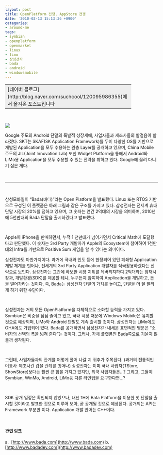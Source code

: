 ```yaml
---
layout: post
title: OpenPlatform 전쟁, AppStore 전쟁
date: '2010-02-13 15:13:36 +0900'
categories:
- around-me
tags:
- symbian
- openplatform
- openmarket
- linux
- limo
- 삼성전자
- bada
- android
- windowsmobile
---
```

<div align="center">   <table width="400" align="center" border="0" cellpadding="10" cellspacing="0"><tbody>       <tr>         <td width="400" bgcolor="#eeeeee" valign="top">           
[네이버 블로그](http://blog.naver.com/suchcool/120095986355)에서 옮겨온 포스트입니다
         </td>       </tr>     </tbody></table> </div>  
 
  
![](http://localhost:8000/wp-content/uploads/1/cfile2.uf.1228C3344CDBDCBA0CCBCD.jpg) 
  
Google 주도의 Android 단말의 폭발적 성장세에, 사업자들과 제조사들의 발걸음이 빨라졌다. SKT는 SKAF(SK Application Framework)를 두어 다양한 OS를 기반으로 개발된 Application을 모두 수용하는 완충 Layer를 공개하고 있으며, China Mobile 주도의 JIL(Joint Innovation Lab) 또한 Widget Platform을 통해서 Android와 LiMo용 Application을 모두 수용할 수 있는 전략을 취하고 있다. Google에 끌려 다니기 싫은 게다. 
  
 
  
* * * 
  
 
  
삼성모바일이 “Bada(바다)”라는 Open Platform을 발표했다. Linux 또는 RTOS 기반으로 구성된 이 플랫폼은 아래 그림과 같은 구조를 가지고 있다. 삼성전자는 전세계 휴대단말 시장의 20%를 점하고 있으며, 그 숫자는 연간 2억대의 시장을 의미하며, 2010년에 5천만대의 Bada 단말을 출시하겠다고 발표했다. 
  
 
  
Apple이 iPhone을 판매하면서, 누적 1 천만대가 넘어가면서 Critical Math에 도달했다고 판단했다. 이 숫자는 3rd Party 개발자가 Apple의 Ecosystem에 참여하여 1천만대의 Infra를 기반으로 Positive Sum 게임을 할 수 있다는 의미이다. 
  
삼성전자도 마찬가지이다. 과거에 국내와 인도 등에 한정되어 있던 폐쇄형 Application 개발 체계를 벗어나, 전세계의 3rd Party Application 개발자를 적극활용하겠다는 전략으로 보인다. 삼성전자는 그간에 확보한 시장 지위를 레버리지하여 2억대라는 잠재시장과, 개발환경(SDK)를 제공할 테니, 누구든지 참여하여 Application을 개발하고, 돈을 벌어가라는 것이다. 즉, Bada는 삼성전자 단말의 가치를 높이고, 단말을 더 잘 팔리게 하기 위한 수단이다. 
  
 
  
삼성전자는 거의 모든 OpenPlatform을 자체적으로 소화할 능력을 가지고 있다. Symbian은 비중을 점점 줄이고 있고, 국내 시장 때문에 Windows Mobile은 유지할 것으로 예상되며, LiMo와 Android 단말도 계속 출시할 것이다. 삼성전자는 LiMo에도 OHA에도 가입되어 있다. Bada를 공개하면서 삼성전자가 내세운 표면적인 명분은 “소비자의 선택의 폭을 넓혀 준다”는 것이다. 그러나, 자체 플랫폼인 Bada쪽으로 기울지 않을까 생각된다. 
  
 
  
그런데, 사업자들과의 관계를 어떻게 풀어 나갈 지 귀추가 주목된다. (과거의 전통적인 이통사-제조사간 갑을 관계를 벗어나) 삼성전자는 이미 국내 사업자(TStore, ShowStore)보다는 훨씬 큰 힘을 가지고 있지만, 외국 사업자들은…? 그리고, 그들이 Symbian, WinMo, Android, LiMo등 다른 라인업을 요구한다면…? 
  
 
  
SDK 공개 일정은 확인되지 않았으나, 내년 1H에 Bata Platform을 이용한 첫 단말을 출시할 것이라고 발표한 것으로 미루어 보아, 곧 공개될 것으로 예상된다. 공개되는 API는 Framework 부분만 이다. Application 개발 언어는 C++이다. 
  
 
  #### 관련 링크
  
a.  [http://www.bada.com](http://www.bada.com)    b.  [http://www.badadev.com](http://www.badadev.com)
